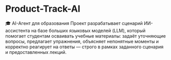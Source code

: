 # Product-Track-AI
🎓 AI-Агент для образования Проект разрабатывает сценарий ИИ-ассистента на базе больших языковых моделей (LLM), который помогает студентам осваивать учебные материалы: задаёт уточняющие вопросы, предлагает упражнения, объясняет непонятные моменты и корректно реагирует на ответы — строго в рамках заданного сценария и предоставленных лекций.
